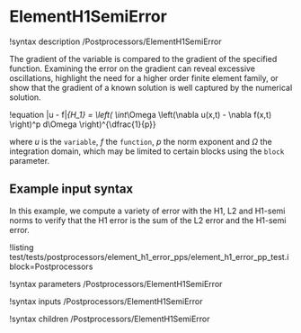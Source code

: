 # ElementH1SemiError

!syntax description /Postprocessors/ElementH1SemiError

The gradient of the variable is compared to the gradient of the specified function.
Examining the error on the gradient can reveal excessive oscillations, highlight
the need for a higher order finite element family, or show that the gradient
of a known solution is well captured by the numerical solution.

!equation
|u - f|_{H_1} = \left( \int_\Omega \left(\nabla u(x,t) - \nabla f(x,t) \right)^p d\Omega \right)^{\dfrac{1}{p}}

where $u$ is the `variable`, $f$ the `function`, $p$ the norm exponent and $\Omega$ the integration domain,
which may be limited to certain blocks using the `block` parameter.

## Example input syntax

In this example, we compute a variety of error with the H1, L2 and H1-semi norms to verify that the H1 error is the sum of the L2 error and the H1-semi error.

!listing test/tests/postprocessors/element_h1_error_pps/element_h1_error_pp_test.i block=Postprocessors

!syntax parameters /Postprocessors/ElementH1SemiError

!syntax inputs /Postprocessors/ElementH1SemiError

!syntax children /Postprocessors/ElementH1SemiError
